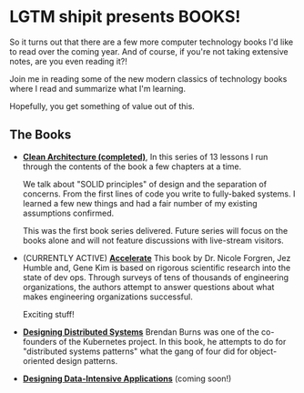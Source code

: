 # LGTM shipit presents BOOKS!  

So it turns out that there are a few more computer technology books I'd like to read over the coming year. And of course, if you're not taking extensive notes, are you even reading it?!

Join me in reading some of the new modern classics of technology books where I read and summarize what I'm learning.

Hopefully, you get something of value out of this.

## The Books

- [**Clean Architecture (completed)**](./clean-architecture/), In this series of 13 lessons I run through the contents of the book a few chapters at a time.

  We talk about "SOLID principles" of design and the separation of concerns. From the first lines of code you write to fully-baked systems. I learned a few new things and had a fair number of my existing assumptions confirmed.

  This was the first book series delivered. Future series will focus on the books alone and will not feature discussions with live-stream visitors.

- (CURRENTLY ACTIVE) [**Accelerate**](./accelerate/) This book by Dr. Nicole Forgren, Jez Humble and, Gene Kim is based on rigorous scientific research into the state of dev ops. Through surveys of tens of thousands of engineering organizations, the authors attempt to answer questions about what makes engineering organizations successful.

  Exciting stuff!

- [**Designing Distributed Systems**](./designing-distributed-systems) Brendan Burns was one of the co-founders of the Kubernetes project. In this book, he attempts to do for "distributed systems patterns" what the gang of four did for object-oriented design patterns.

- [**Designing Data-Intensive Applications**](./designing-data-intensive-applications) (coming soon!)

